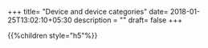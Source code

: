 +++
title= "Device and device categories"
date= 2018-01-25T13:02:10+05:30
description = ""
draft= false
+++

{{%children style="h5"%}}